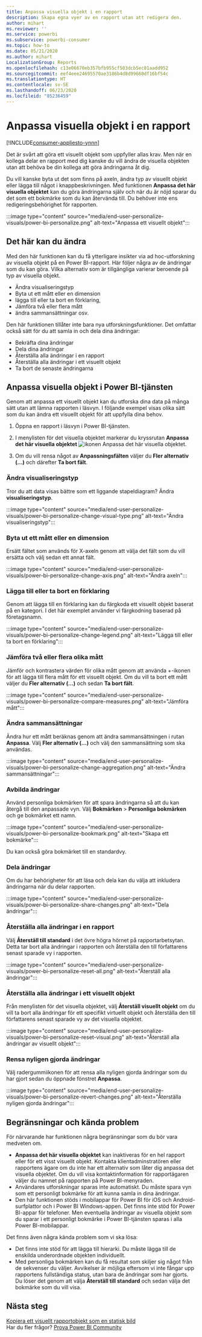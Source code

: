 ```yaml
---
title: Anpassa visuella objekt i en rapport
description: Skapa egna vyer av en rapport utan att redigera den.
author: mihart
ms.reviewer: ''
ms.service: powerbi
ms.subservice: powerbi-consumer
ms.topic: how-to
ms.date: 05/21/2020
ms.author: mihart
LocalizationGroup: Reports
ms.openlocfilehash: c13e06670eb357bfb955cf503dcb5ec81aadd952
ms.sourcegitcommit: eef4eee24695570ae3186b4d8d99660df16bf54c
ms.translationtype: HT
ms.contentlocale: sv-SE
ms.lasthandoff: 06/23/2020
ms.locfileid: "85236459"
---
```

# <a name="personalize-visuals-in-a-report"></a>Anpassa visuella objekt i en rapport

[!INCLUDE[consumer-appliesto-ynnn](../includes/consumer-appliesto-ynnn.md)]

Det är svårt att göra ett visuellt objekt som uppfyller allas krav. Men när en kollega delar en rapport med dig kanske du vill ändra de visuella objekten utan att behöva be din kollega att göra ändringarna åt dig. 

Du vill kanske byta ut det som finns på axeln, ändra typ av visuellt objekt eller lägga till något i knappbeskrivningen. Med funktionen **Anpassa det här visuella objektet** kan du göra ändringarna själv och när du är nöjd sparar du det som ett bokmärke som du kan återvända till. Du behöver inte ens redigeringsbehörighet för rapporten.

:::image type="content" source="media/end-user-personalize-visuals/power-bi-personalize.png" alt-text="Anpassa ett visuellt objekt":::
 
## <a name="what-you-can-change"></a>Det här kan du ändra

Med den här funktionen kan du få ytterligare insikter via ad hoc-utforskning av visuella objekt på en Power BI-rapport. Här följer några av de ändringar som du kan göra. Vilka alternativ som är tillgängliga varierar beroende på typ av visuella objekt. 

- Ändra visualiseringstyp
- Byta ut ett mått eller en dimension
- lägga till eller ta bort en förklaring,
- Jämföra två eller flera mått
- ändra sammansättningar osv.

Den här funktionen tillåter inte bara nya utforskningsfunktioner. Det omfattar också sätt för du att samla in och dela dina ändringar:

- Bekräfta dina ändringar
- Dela dina ändringar
- Återställa alla ändringar i en rapport
- Återställa alla ändringar i ett visuellt objekt
- Ta bort de senaste ändringarna


## <a name="personalize-visuals-in-the-power-bi-service"></a>Anpassa visuella objekt i Power BI-tjänsten

Genom att anpassa ett visuellt objekt kan du utforska dina data på många sätt utan att lämna rapporten i läsvyn. I följande exempel visas olika sätt som du kan ändra ett visuellt objekt för att uppfylla dina behov. 

1. Öppna en rapport i läsvyn i Power BI-tjänsten.

2. I menylisten för det visuella objektet markerar du kryssrutan **Anpassa det här visuella objektet** ![ikonen Anpassa det här visuella objektet](media/end-user-personalize-visuals/power-bi-personalize-visual-icon.png). 

3. Om du vill rensa något av **Anpassningsfälten** väljer du **Fler alternativ (...)** och därefter **Ta bort fält**.

### <a name="change-the-visualization-type"></a>Ändra visualiseringstyp

Tror du att data visas bättre som ett liggande stapeldiagram? Ändra **visualiseringstyp**.

:::image type="content" source="media/end-user-personalize-visuals/power-bi-personalize-change-visual-type.png" alt-text="Ändra visualiseringstyp":::
 
### <a name="swap-out-a-measure-or-dimension"></a>Byta ut ett mått eller en dimension
Ersätt fältet som används för X-axeln genom att välja det fält som du vill ersätta och välj sedan ett annat fält.

:::image type="content" source="media/end-user-personalize-visuals/power-bi-personalize-change-axis.png" alt-text="Ändra axeln":::
 
### <a name="add-or-remove-a-legend"></a>Lägga till eller ta bort en förklaring
Genom att lägga till en förklaring kan du färgkoda ett visuellt objekt baserat på en kategori. I det här exemplet använder vi färgkodning baserad på företagsnamn. 

:::image type="content" source="media/end-user-personalize-visuals/power-bi-personalize-change-legend.png" alt-text="Lägga till eller ta bort en förklaring":::

### <a name="compare-two-or-more-different-measures"></a>Jämföra två eller flera olika mått
Jämför och kontrastera värden för olika mått genom att använda +-ikonen för att lägga till flera mått för ett visuellt objekt. Om du vill ta bort ett mått väljer du **Fler alternativ (...)** och sedan **Ta bort fält**.

:::image type="content" source="media/end-user-personalize-visuals/power-bi-personalize-compare-measures.png" alt-text="Jämföra mått":::

### <a name="change-aggregations"></a>Ändra sammansättningar
Ändra hur ett mått beräknas genom att ändra sammansättningen i rutan **Anpassa**. Välj **Fler alternativ (...)** och välj den sammansättning som ska användas.

:::image type="content" source="media/end-user-personalize-visuals/power-bi-personalize-change-aggregation.png" alt-text="Ändra sammansättningar":::

### <a name="capture-changes"></a>Avbilda ändringar 
Använd personliga bokmärken för att spara ändringarna så att du kan återgå till den anpassade vyn. Välj **Bokmärken** > **Personliga bokmärken** och ge bokmärket ett namn. 

:::image type="content" source="media/end-user-personalize-visuals/power-bi-personalize-bookmark.png" alt-text="Skapa ett bokmärke":::
 
Du kan också göra bokmärket till en standardvy.

### <a name="share-changes"></a>Dela ändringar 
Om du har behörigheter för att läsa och dela kan du välja att inkludera ändringarna när du delar rapporten.

:::image type="content" source="media/end-user-personalize-visuals/power-bi-personalize-share-changes.png" alt-text="Dela ändringar":::
 
### <a name="reset-all-your-changes-to-a-report"></a>Återställa alla ändringar i en rapport

Välj **Återställ till standard** i det övre högra hörnet på rapportarbetsytan. Detta tar bort alla ändringar i rapporten och återställa den till författarens senast sparade vy i rapporten.

:::image type="content" source="media/end-user-personalize-visuals/power-bi-personalize-reset-all.png" alt-text="Återställ alla ändringar":::
 
### <a name="reset-all-your-changes-to-a-visual"></a>Återställa alla ändringar i ett visuellt objekt

Från menylisten för det visuella objektet, välj **Återställ visuellt objekt** om du vill ta bort alla ändringar för ett specifikt virtuellt objekt och återställa den till författarens senast sparade vy av det visuella objektet.

:::image type="content" source="media/end-user-personalize-visuals/power-bi-personalize-reset-visual.png" alt-text="Återställ alla ändringar av visuellt objekt":::
 
### <a name="clear-recent-changes"></a>Rensa nyligen gjorda ändringar

Välj radergummiikonen för att rensa alla nyligen gjorda ändringar som du har gjort sedan du öppnade fönstret **Anpassa**.  

:::image type="content" source="media/end-user-personalize-visuals/power-bi-personalize-revert-changes.png" alt-text="Återställa nyligen gjorda ändringar":::

## <a name="limitations-and-known-issues"></a>Begränsningar och kända problem

För närvarande har funktionen några begränsningar som du bör vara medveten om.

- **Anpassa det här visuella objektet** kan inaktiveras för en hel rapport eller för ett visst visuellt objekt. Kontakta klientadminstratören eller rapportens ägare om du inte har ett alternativ som låter dig anpassa det visuella objektet. Om du vill visa kontaktinformation för rapportägaren väljer du namnet på rapporten på Power BI-menyraden.
- Användares utforskningar sparas inte automatiskt. Du måste spara vyn som ett personligt bokmärke för att kunna samla in dina ändringar.
- Den här funktionen stöds i mobilappar för Power BI för iOS och Android-surfplattor och i Power BI Windows-appen. Det finns inte stöd för Power BI-appar för telefoner. Men eventuella ändringar av visuella objekt som du sparar i ett personligt bokmärke i Power BI-tjänsten sparas i alla Power BI-mobilappar.

Det finns även några kända problem som vi ska lösa:

- Det finns inte stöd för att lägga till hierarki. Du måste lägga till de enskilda underordnade objekten individuellt.
- Med personliga bokmärken kan du få resultat som skiljer sig något från de sekvenser du väljer. Avvikelser är möjliga eftersom vi inte fångar upp rapportens fullständiga status, utan bara de ändringar som har gjorts. Du löser det genom att välja **Återställ till standard** och sedan välja det bokmärke som du vill visa. 

## <a name="next-steps"></a>Nästa steg
[Kopiera ett visuellt rapportobjekt som en statisk bild](../visuals/power-bi-visualization-copy-paste.md)    
Har du fler frågor? [Prova Power BI Community](https://community.powerbi.com/)

